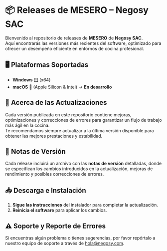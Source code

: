 # 📦 Releases de MESERO – Negosy SAC  

Bienvenido al repositorio de releases de **MESERO** de **Negosy SAC**.  
Aquí encontrarás las versiones más recientes del software, optimizado para ofrecer un desempeño eficiente en entornos de cocina profesional.  

## 🖥️ Plataformas Soportadas  
- **Windows** 🪟 (x64)  
- **macOS** 🍏 (Apple Silicon & Intel) -> **En desarrollo**

## 🚀 Acerca de las Actualizaciones  
Cada versión publicada en este repositorio contiene mejoras, optimizaciones y correcciones de errores para garantizar un flujo de trabajo más ágil en la cocina.  
Te recomendamos siempre actualizar a la última versión disponible para obtener las mejores prestaciones y estabilidad.  

## 📜 Notas de Versión  
Cada release incluirá un archivo con las **notas de versión** detalladas, donde se especifican los cambios introducidos en la actualización, mejoras de rendimiento y posibles correcciones de errores.  

## 📥 Descarga e Instalación  
1. **Sigue las instrucciones** del instalador para completar la actualización.  
2. **Reinicia el software** para aplicar los cambios.  

## ⚠️ Soporte y Reporte de Errores  
Si encuentras algún problema o tienes sugerencias, por favor repórtalo a nuestro equipo de soporte a través de hola@negosy.com.  
